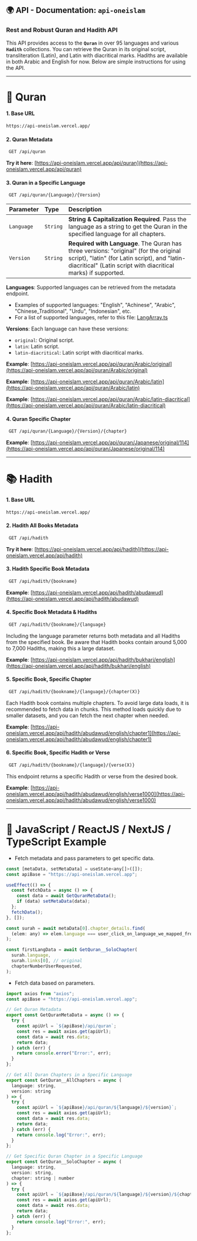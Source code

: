 ## 🌍 API - Documentation: `api-oneislam`

### Rest and Robust Quran and Hadith API

This API provides access to the **`Quran`** in over 95 languages and various **`Hadith`** collections. You can retrieve the Quran in its original script, transliteration (Latin), and Latin with diacritical marks. Hadiths are available in both Arabic and English for now. Below are simple instructions for using the API.

---

# 📖 Quran

#### 1. Base URL

```bash
https://api-oneislam.vercel.app/
```

#### 2. Quran Metadata

```bash
 GET /api/quran
```

**Try it here**: [https://api-oneislam.vercel.app/api/quran](https://api-oneislam.vercel.app/api/quran)

#### 3. Quran in a Specific Language

```bash
 GET /api/quran/{Language}/{Version}
```

| Parameter  | Type     | Description                                                                                                                                                                                             |
| :--------- | :------- | :------------------------------------------------------------------------------------------------------------------------------------------------------------------------------------------------------ |
| `Language` | `String` | **String & Capitalization Required**. Pass the language as a string to get the Quran in the specified language for all chapters.                                                                        |
| `Version`  | `String` | **Required with Language**. The Quran has three versions: "original" (for the original script), "latin" (for Latin script), and "latin-diacritical" (Latin script with diacritical marks) if supported. |

**Languages**: Supported languages can be retrieved from the metadata endpoint.

- Examples of supported languages: "English", "Achinese", "Arabic", "Chinese_Traditional", "Urdu", "Indonesian", etc.
- For a list of supported languages, refer to this file: [LangArray.ts](https://raw.githubusercontent.com/haseebllc/api-oneislam/main/app/api/quran/%5B...slug%5D/LangArray.ts)

**Versions**: Each language can have these versions:

- `original`: Original script.
- `latin`: Latin script.
- `latin-diacritical`: Latin script with diacritical marks.

**Example**: [https://api-oneislam.vercel.app/api/quran/Arabic/original](https://api-oneislam.vercel.app/api/quran/Arabic/original)

**Example**: [https://api-oneislam.vercel.app/api/quran/Arabic/latin](https://api-oneislam.vercel.app/api/quran/Arabic/latin)

**Example**: [https://api-oneislam.vercel.app/api/quran/Arabic/latin-diacritical](https://api-oneislam.vercel.app/api/quran/Arabic/latin-diacritical)

#### 4. Quran Specific Chapter

```bash
 GET /api/quran/{Language}/{Version}/{chapter}
```

**Example**: [https://api-oneislam.vercel.app/api/quran/Japanese/original/114](https://api-oneislam.vercel.app/api/quran/Japanese/original/114)

---

# 📚 Hadith

#### 1. Base URL

```bash
https://api-oneislam.vercel.app/
```

#### 2. Hadith All Books Metadata

```bash
 GET /api/hadith
```

**Try it here**: [https://api-oneislam.vercel.app/api/hadith](https://api-oneislam.vercel.app/api/hadith)

#### 3. Hadith Specific Book Metadata

```bash
 GET /api/hadith/{bookname}
```

**Example**: [https://api-oneislam.vercel.app/api/hadith/abudawud](https://api-oneislam.vercel.app/api/hadith/abudawud)

#### 4. Specific Book Metadata & Hadiths

```bash
 GET /api/hadith/{bookname}/{language}
```

Including the language parameter returns both metadata and all Hadiths from the specified book. Be aware that Hadith books contain around 5,000 to 7,000 Hadiths, making this a large dataset.

**Example**: [https://api-oneislam.vercel.app/api/hadith/bukhari/english](https://api-oneislam.vercel.app/api/hadith/bukhari/english)

#### 5. Specific Book, Specific Chapter

```bash
 GET /api/hadith/{bookname}/{language}/{chapter(X)}
```

Each Hadith book contains multiple chapters. To avoid large data loads, it is recommended to fetch data in chunks. This method loads quickly due to smaller datasets, and you can fetch the next chapter when needed.

**Example**: [https://api-oneislam.vercel.app/api/hadith/abudawud/english/chapter1](https://api-oneislam.vercel.app/api/hadith/abudawud/english/chapter1)

#### 6. Specific Book, Specific Hadith or Verse

```bash
 GET /api/hadith/{bookname}/{language}/{verse(X)}
```

This endpoint returns a specific Hadith or verse from the desired book.

**Example**: [https://api-oneislam.vercel.app/api/hadith/abudawud/english/verse1000](https://api-oneislam.vercel.app/api/hadith/abudawud/english/verse1000)

---

# 📝 JavaScript / ReactJS / NextJS / TypeScript Example

- Fetch metadata and pass parameters to get specific data.

```javascript
const [metaData, setMetaData] = useState<any[]>([]);
const apiBase = "https://api-oneislam.vercel.app";

useEffect(() => {
  const fetchData = async () => {
    const data = await GetQuranMetaData();
    if (data) setMetaData(data);
  };
  fetchData();
}, []);

const surah = await metaData[0].chapter_details.find(
  (elem: any) => elem.language === user_click_on_language_we_mapped_from_metadata
);

const firstLangData = await GetQuran__SoloChapter(
  surah.language,
  surah.links[0], // original
  chapterNumberUserRequested,
);
```

- Fetch data based on parameters.

```javascript
import axios from "axios";
const apiBase = "https://api-oneislam.vercel.app";

// Get Quran Metadata
export const GetQuranMetaData = async () => {
  try {
    const apiUrl = `${apiBase}/api/quran`;
    const res = await axios.get(apiUrl);
    const data = await res.data;
    return data;
  } catch (err) {
    return console.error("Error:", err);
  }
};

// Get All Quran Chapters in a Specific Language
export const GetQuran__AllChapters = async (
  language: string,
  version: string
) => {
  try {
    const apiUrl = `${apiBase}/api/quran/${language}/${version}`;
    const res = await axios.get(apiUrl);
    const data = await res.data;
    return data;
  } catch (err) {
    return console.log("Error:", err);
  }
};

// Get Specific Quran Chapter in a Specific Language
export const GetQuran__SoloChapter = async (
  language: string,
  version: string,
  chapter: string | number
) => {
  try {
    const apiUrl = `${apiBase}/api/quran/${language}/${version}/${chapter}`;
    const res = await axios.get(apiUrl);
    const data = await res.data;
    return data;
  } catch (err) {
    return console.log("Error:", err);
  }
};
```
